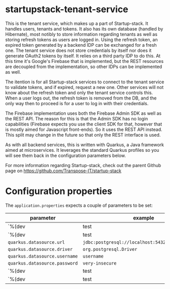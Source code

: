 # startupstack-tenant-service

This is the tenant service, which makes up a part of Startup-stack. It handles users, tenants and tokens. It also has its own database (handled by Hibernate), most notibly to store information regarding tenants as well as storing refresh tokens as users are logged in. Using the refresh token, an expired token generated by a backend IDP can be exchanged for a fresh one. The tenant service does not store credentials by itself nor does it generate OAuth2 tokens by itself. It relies on a third party IDP to do this. At this time it's Google's Firebase that is implemented, but the REST resources are decoupled from the implementation, so other IDPs can be implemented as well.

The itention is for all Startup-stack services to connect to the tenant service to validate tokens, and if expired, request a new one. Other services will not know about the refresh token and only the tenant service controls this. When a user logs out, the refresh token is removed from the DB, and the only way then to proceed is for a user to log in with their credentials.

The Firebase implementation uses both the Firebase Admin SDK as well as the REST API. The reason for this is that the Admin SDK has no login capabilities (Firebase expects you use the client SDK for that, however that is mostly aimed for Javascript front-ends). So it uses the REST API instead. This split may change in the future so that only the REST interface is used.

As with all backend services, this is written with Quarkus, a Java framework aimed at microservices. It leverages the standard Quarkus profiles so you will see them back in the configuration parameters below.

For more information regarding Startup-stack, check out the parent Github page on https://github.com/Transpose-IT/startup-stack

# Configuration properties

The `application.properties` expects a couple of parameters to be set:

|parameter|example|description|
| --- | --- | --- |
|`%(dev|test|prod).startupstack.tenantservice.firebase.keyfile`|`/home/user/firebase-adminsdk.json`|This holds the path to the service account json file created in the Firebase admin console. If you use multiple projects, you need to specify which json file belongs to which Quarkus profile, otherwise you can leave the profile portion off|
|`%(dev|test|prod).startupstack.tenantservice.firebase.webapikey`|`APIKEY123-firebase`|The webapi key for the Firebase REST endpoint, also uses Quarkus profiles like the SDK keyfile|
|`quarkus.datasource.url`|`jdbc:postgresql://localhost:5432/tenant_service`|
|`quarkus.datasource.driver`|`org.postgresql.Driver`| |
|`quarkus.datasource.username`|`username`| |
|`quarkus.datasource.password`|`very-insecure`| |
|`%(dev|test|prod).quarkus.hibernate-orm.database.generation`| `drop-and-create` or `none`| Specifies if Hibernate should drop and recreate the database on startup. Obviously set this to `none` on production.| 
|`%(dev|test|prod)test.quarkus.hibernate-orm.sql-load-script`| `import-dev.sql`| A name of a file in the `resources` directory that is ran to pre-populate the database on startup|
